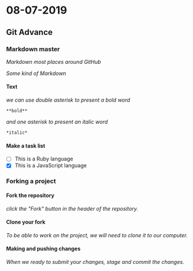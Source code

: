 # 08-07-2019
## Git Advance

### Markdown master

_Markdown most places around GitHub_

_Some kind of Markdown_

#### Text
_we can use double asterisk to present a bold word_
```
**bold** 
```
_and one asterisk to present an italic word_
```
*italic*
```

#### Make a task list

- [ ] This is a Ruby language
- [x] This is a JavaScript language

### Forking a project 
#### Fork the repository
_click the "Fork" button in the header of the repository._
#### Clone your fork
_To be able to work on the project, we will need to clone it to our computer._

#### Making and pushing changes
_When we ready to submit your changes, stage and commit the changes._


